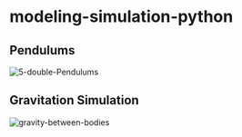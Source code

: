 # modeling-simulation-python

## Pendulums
![5-double-Pendulums](https://media4.giphy.com/media/v1.Y2lkPTc5MGI3NjExenpobWc3M2l6ZG1jb2p4NWJvOGsyMjhsZnc5bzBxZmh5YjB0bThobSZlcD12MV9pbnRlcm5hbF9naWZfYnlfaWQmY3Q9Zw/3c4KGf7t3uqabxmYGK/giphy.gif)

## Gravitation Simulation
![gravity-between-bodies](https://media0.giphy.com/media/v1.Y2lkPTc5MGI3NjExMXcxZ3ZyMWRmNGVsM212OTd3OXJzZjk3cXF4c3podDJjN244NmdmciZlcD12MV9pbnRlcm5hbF9naWZfYnlfaWQmY3Q9Zw/l50TIN784DsVOl6b0i/giphy.gif)